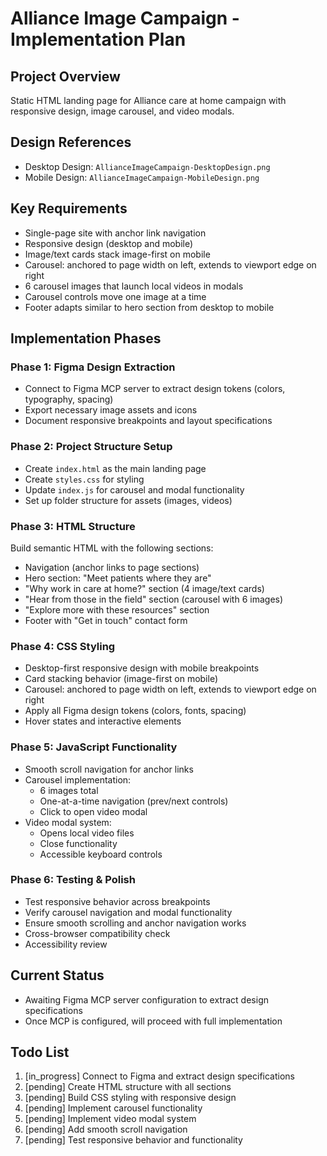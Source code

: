 # Alliance Image Campaign - Implementation Plan

## Project Overview
Static HTML landing page for Alliance care at home campaign with responsive design, image carousel, and video modals.

## Design References
- Desktop Design: `AllianceImageCampaign-DesktopDesign.png`
- Mobile Design: `AllianceImageCampaign-MobileDesign.png`

## Key Requirements
- Single-page site with anchor link navigation
- Responsive design (desktop and mobile)
- Image/text cards stack image-first on mobile
- Carousel: anchored to page width on left, extends to viewport edge on right
- 6 carousel images that launch local videos in modals
- Carousel controls move one image at a time
- Footer adapts similar to hero section from desktop to mobile

## Implementation Phases

### Phase 1: Figma Design Extraction
- Connect to Figma MCP server to extract design tokens (colors, typography, spacing)
- Export necessary image assets and icons
- Document responsive breakpoints and layout specifications

### Phase 2: Project Structure Setup
- Create `index.html` as the main landing page
- Create `styles.css` for styling
- Update `index.js` for carousel and modal functionality
- Set up folder structure for assets (images, videos)

### Phase 3: HTML Structure
Build semantic HTML with the following sections:
- Navigation (anchor links to page sections)
- Hero section: "Meet patients where they are"
- "Why work in care at home?" section (4 image/text cards)
- "Hear from those in the field" section (carousel with 6 images)
- "Explore more with these resources" section
- Footer with "Get in touch" contact form

### Phase 4: CSS Styling
- Desktop-first responsive design with mobile breakpoints
- Card stacking behavior (image-first on mobile)
- Carousel: anchored to page width on left, extends to viewport edge on right
- Apply all Figma design tokens (colors, fonts, spacing)
- Hover states and interactive elements

### Phase 5: JavaScript Functionality
- Smooth scroll navigation for anchor links
- Carousel implementation:
  - 6 images total
  - One-at-a-time navigation (prev/next controls)
  - Click to open video modal
- Video modal system:
  - Opens local video files
  - Close functionality
  - Accessible keyboard controls

### Phase 6: Testing & Polish
- Test responsive behavior across breakpoints
- Verify carousel navigation and modal functionality
- Ensure smooth scrolling and anchor navigation works
- Cross-browser compatibility check
- Accessibility review

## Current Status
- Awaiting Figma MCP server configuration to extract design specifications
- Once MCP is configured, will proceed with full implementation

## Todo List
1. [in_progress] Connect to Figma and extract design specifications
2. [pending] Create HTML structure with all sections
3. [pending] Build CSS styling with responsive design
4. [pending] Implement carousel functionality
5. [pending] Implement video modal system
6. [pending] Add smooth scroll navigation
7. [pending] Test responsive behavior and functionality